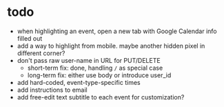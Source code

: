 # todo

- when highlighting an event, open a new tab with Google Calendar info filled out
- add a way to highlight from mobile. maybe another hidden pixel in different corner?
- don't pass raw user-name in URL for PUT/DELETE
  - short-term fix: done, handling `/` as special case
  - long-term fix: either use body or introduce user_id
- add hard-coded, event-type-specific times
- add instructions to email
- add free-edit text subtitle to each event for customization?
